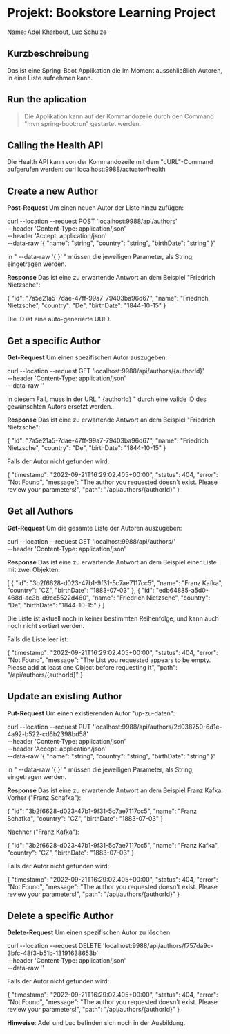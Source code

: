 # Projekt: Bookstore Learning Project 

Name: Adel Kharbout, Luc Schulze



## Kurzbeschreibung
Das ist eine Spring-Boot Applikation die im Moment ausschließlich Autoren, in eine Liste aufnehmen kann.

## Run the aplication
> Die Applikation kann auf der Kommandozeile durch den Command "mvn spring-boot:run" gestartet werden.

## Calling the Health API
Die Health API kann von der Kommandozeile mit dem "cURL"-Command aufgerufen werden:
curl localhost:9988/actuator/health

## Create a new Author
**Post-Request**
Um einen neuen Autor der Liste hinzu zufügen:

curl --location --request POST 'localhost:9988/api/authors' \
--header 'Content-Type: application/json' \
--header 'Accept: application/json' \
--data-raw '{
    "name": "string",
    "country": "string",
    "birthDate": "string"
}'

in " --data-raw '{   }' " müssen die jeweiligen Parameter, als String, eingetragen werden.

**Response**
Das ist eine zu erwartende Antwort an dem Beispiel "Friedrich Nietzsche":

{
    "id": "7a5e21a5-7dae-47ff-99a7-79403ba96d67",
    "name": "Friedrich Nietzsche",
    "country": "De",
    "birthDate": "1844-10-15"
}

Die ID ist eine auto-generierte UUID.

## Get a specific Author
**Get-Request**
Um einen spezifischen Autor auszugeben:

curl --location --request GET 'localhost:9988/api/authors/{authorId}' \
--header 'Content-Type: application/json' \
--data-raw ''

in diesem Fall, muss in der URL " {authorId} " durch eine valide ID des gewünschten Autors ersetzt werden.

**Response**
Das ist eine zu erwartende Antwort an dem Beispiel "Friedrich Nietzsche":

{
    "id": "7a5e21a5-7dae-47ff-99a7-79403ba96d67",
    "name": "Friedrich Nietzsche",
    "country": "De",
    "birthDate": "1844-10-15"
}

Falls der Autor nicht gefunden wird:

{
    "timestamp": "2022-09-21T16:29:02.405+00:00",
    "status": 404,
    "error": "Not Found",
    "message": "The author you requested doesn't exist. Please review your parameters!",
    "path": "/api/authors/{authorId}"
}

## Get all Authors
**Get-Request**
Um die gesamte Liste der Autoren auszugeben:

curl --location --request GET 'localhost:9988/api/authors/' \
--header 'Content-Type: application/json'

**Response**
Das ist eine zu erwartende Antwort an dem Beispiel einer Liste mit zwei Objekten:

[
    {
        "id": "3b2f6628-d023-47b1-9f31-5c7ae7117cc5",
        "name": "Franz Kafka",
        "country": "CZ",
        "birthDate": "1883-07-03"
    },
    {
        "id": "edb64885-a5d0-468d-ac3b-d9cc5522d460",
        "name": "Friedrich Nietzsche",
        "country": "De",
        "birthDate": "1844-10-15"
    }
]

Die Liste ist aktuell noch in keiner bestimmten Reihenfolge, und kann auch noch nicht sortiert werden.

Falls die Liste leer ist:

{
    "timestamp": "2022-09-21T16:29:02.405+00:00",
    "status": 404,
    "error": "Not Found",
    "message": "The List you requested appears to be empty. Please add at least one Object before requesting it",
    "path": "/api/authors/{authorId}"
}

## Update an existing Author
**Put-Request**
Um einen existierenden Autor "up-zu-daten":

curl --location --request PUT 'localhost:9988/api/authors/2d038750-6d1e-4a92-b522-cd6b2398bd58' \
--header 'Content-Type: application/json' \
--header 'Accept: application/json' \
--data-raw '{
    "name": "string",
    "country": "string",
    "birthDate": "string"
}'

in " --data-raw '{   }' " müssen die jeweiligen Parameter, als String, eingetragen werden.

**Response**
Das ist eine zu erwartende Antwort an dem Beispiel Franz Kafka:
Vorher ("Franz Schafka"):

{
    "id": "3b2f6628-d023-47b1-9f31-5c7ae7117cc5",
    "name": "Franz Schafka",
    "country": "CZ",
    "birthDate": "1883-07-03"
}

Nachher ("Franz Kafka"):

{
    "id": "3b2f6628-d023-47b1-9f31-5c7ae7117cc5",
    "name": "Franz Kafka",
    "country": "CZ",
    "birthDate": "1883-07-03"
}

Falls der Autor nicht gefunden wird:

{
    "timestamp": "2022-09-21T16:29:02.405+00:00",
    "status": 404,
    "error": "Not Found",
    "message": "The author you requested doesn't exist. Please review your parameters!",
    "path": "/api/authors/{authorId}"
}

## Delete a specific Author
**Delete-Request**
Um einen spezifischen Autor zu löschen:

curl --location --request DELETE 'localhost:9988/api/authors/f757da9c-3bfc-48f3-b51b-13191638653b' \
--header 'Content-Type: application/json' \
--data-raw ''

Falls der Autor nicht gefunden wird:

{
    "timestamp": "2022-09-21T16:29:02.405+00:00",
    "status": 404,
    "error": "Not Found",
    "message": "The author you requested doesn't exist. Please review your parameters!",
    "path": "/api/authors/{authorId}"
}



**Hinweise**: Adel und Luc befinden sich noch in der Ausbildung.
